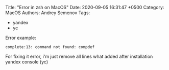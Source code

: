 Title: "Error in zsh on MacOS"
Date: 2020-09-05 16:31:47 +0500
Category: MacOS
Authors: Andrey Semenov
Tags:
 - yandex
 - yc

Error example:

    complete:13: command not found: compdef

For fixing it error, i'm just remove all lines what added after installation yandex console (yc)

